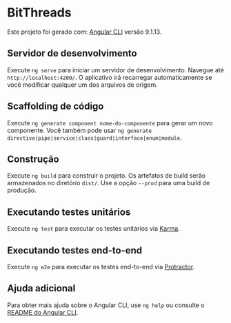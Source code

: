 # BitThreads

Este projeto foi gerado com: [Angular CLI](https://github.com/angular/angular-cli) versão 9.1.13.

## Servidor de desenvolvimento

Execute `ng serve` para iniciar um servidor de desenvolvimento. Navegue até `http://localhost:4200/`. O aplicativo irá recarregar automaticamente se você modificar qualquer um dos arquivos de origem.

## Scaffolding de código

Execute `ng generate component nome-do-componente` para gerar um novo componente. Você também pode usar `ng generate directive|pipe|service|class|guard|interface|enum|module`.

## Construção

Execute `ng build` para construir o projeto. Os artefatos de build serão armazenados no diretório `dist/`. Use a opção `--prod` para uma build de produção.

## Executando testes unitários

Execute `ng test` para executar os testes unitários via [Karma](https://karma-runner.github.io).

## Executando testes end-to-end

Execute `ng e2e` para executar os testes end-to-end via [Protractor](http://www.protractortest.org/).

## Ajuda adicional

Para obter mais ajuda sobre o Angular CLI, use `ng help` ou consulte o [README do Angular CLI](https://github.com/angular/angular-cli/blob/master/README.md).
